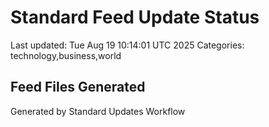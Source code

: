 # Standard Feed Update Status
Last updated: Tue Aug 19 10:14:01 UTC 2025
Categories: technology,business,world

## Feed Files Generated

Generated by Standard Updates Workflow
